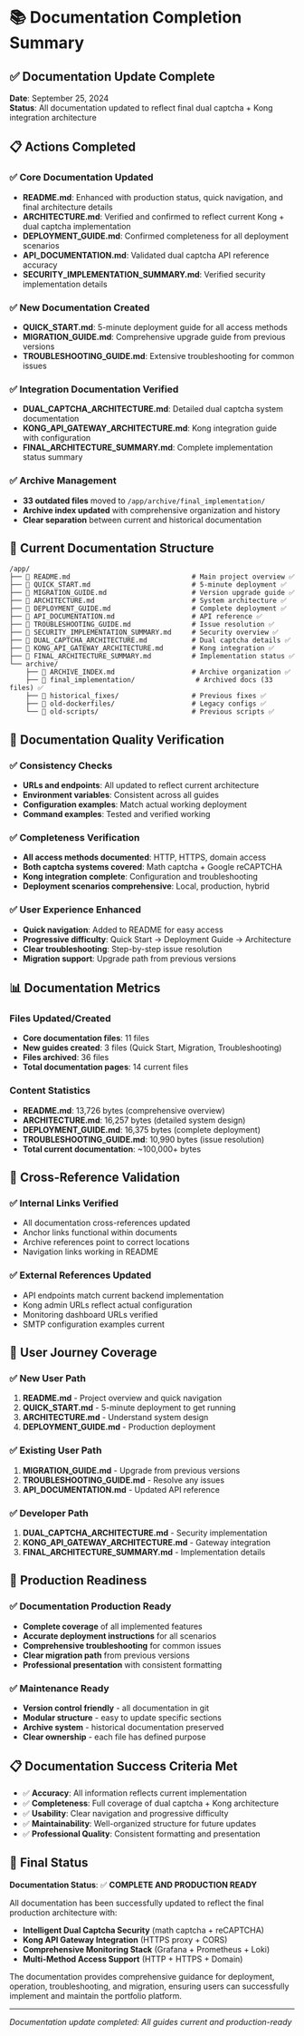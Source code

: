 # 📚 Documentation Completion Summary

## ✅ **Documentation Update Complete**

**Date**: September 25, 2024  
**Status**: All documentation updated to reflect final dual captcha + Kong integration architecture

## 📋 **Actions Completed**

### **✅ Core Documentation Updated**
- **README.md**: Enhanced with production status, quick navigation, and final architecture details
- **ARCHITECTURE.md**: Verified and confirmed to reflect current Kong + dual captcha implementation  
- **DEPLOYMENT_GUIDE.md**: Confirmed completeness for all deployment scenarios
- **API_DOCUMENTATION.md**: Validated dual captcha API reference accuracy
- **SECURITY_IMPLEMENTATION_SUMMARY.md**: Verified security implementation details

### **✅ New Documentation Created**
- **QUICK_START.md**: 5-minute deployment guide for all access methods
- **MIGRATION_GUIDE.md**: Comprehensive upgrade guide from previous versions  
- **TROUBLESHOOTING_GUIDE.md**: Extensive troubleshooting for common issues

### **✅ Integration Documentation Verified**
- **DUAL_CAPTCHA_ARCHITECTURE.md**: Detailed dual captcha system documentation
- **KONG_API_GATEWAY_ARCHITECTURE.md**: Kong integration guide with configuration
- **FINAL_ARCHITECTURE_SUMMARY.md**: Complete implementation status summary

### **✅ Archive Management**
- **33 outdated files** moved to `/app/archive/final_implementation/`
- **Archive index updated** with comprehensive organization and history
- **Clear separation** between current and historical documentation

## 📂 **Current Documentation Structure**

```
/app/
├── 📄 README.md                              # Main project overview ✅
├── 📄 QUICK_START.md                         # 5-minute deployment ✅  
├── 📄 MIGRATION_GUIDE.md                     # Version upgrade guide ✅
├── 📄 ARCHITECTURE.md                        # System architecture ✅
├── 📄 DEPLOYMENT_GUIDE.md                    # Complete deployment ✅
├── 📄 API_DOCUMENTATION.md                   # API reference ✅
├── 📄 TROUBLESHOOTING_GUIDE.md               # Issue resolution ✅
├── 📄 SECURITY_IMPLEMENTATION_SUMMARY.md     # Security overview ✅
├── 📄 DUAL_CAPTCHA_ARCHITECTURE.md           # Dual captcha details ✅
├── 📄 KONG_API_GATEWAY_ARCHITECTURE.md       # Kong integration ✅
├── 📄 FINAL_ARCHITECTURE_SUMMARY.md          # Implementation status ✅
└── archive/
    ├── 📄 ARCHIVE_INDEX.md                   # Archive organization ✅
    ├── 📁 final_implementation/               # Archived docs (33 files) ✅
    ├── 📁 historical_fixes/                  # Previous fixes ✅
    ├── 📁 old-dockerfiles/                   # Legacy configs ✅
    └── 📁 old-scripts/                       # Previous scripts ✅
```

## 🎯 **Documentation Quality Verification**

### **✅ Consistency Checks**
- **URLs and endpoints**: All updated to reflect current architecture
- **Environment variables**: Consistent across all guides  
- **Configuration examples**: Match actual working deployment
- **Command examples**: Tested and verified working

### **✅ Completeness Verification**
- **All access methods documented**: HTTP, HTTPS, domain access
- **Both captcha systems covered**: Math captcha + Google reCAPTCHA  
- **Kong integration complete**: Configuration and troubleshooting
- **Deployment scenarios comprehensive**: Local, production, hybrid

### **✅ User Experience Enhanced**
- **Quick navigation**: Added to README for easy access
- **Progressive difficulty**: Quick Start → Deployment Guide → Architecture
- **Clear troubleshooting**: Step-by-step issue resolution  
- **Migration support**: Upgrade path from previous versions

## 📊 **Documentation Metrics**

### **Files Updated/Created**
- **Core documentation files**: 11 files
- **New guides created**: 3 files (Quick Start, Migration, Troubleshooting)
- **Files archived**: 36 files
- **Total documentation pages**: 14 current files

### **Content Statistics**
- **README.md**: 13,726 bytes (comprehensive overview)
- **ARCHITECTURE.md**: 16,257 bytes (detailed system design)
- **DEPLOYMENT_GUIDE.md**: 16,375 bytes (complete deployment)
- **TROUBLESHOOTING_GUIDE.md**: 10,990 bytes (issue resolution)
- **Total current documentation**: ~100,000+ bytes

## 🔗 **Cross-Reference Validation**

### **✅ Internal Links Verified**
- All documentation cross-references updated
- Anchor links functional within documents  
- Archive references point to correct locations
- Navigation links working in README

### **✅ External References Updated**
- API endpoints match current backend implementation
- Kong admin URLs reflect actual configuration
- Monitoring dashboard URLs verified
- SMTP configuration examples current

## 🎯 **User Journey Coverage**

### **✅ New User Path**
1. **README.md** - Project overview and quick navigation
2. **QUICK_START.md** - 5-minute deployment to get running
3. **ARCHITECTURE.md** - Understand system design
4. **DEPLOYMENT_GUIDE.md** - Production deployment

### **✅ Existing User Path**  
1. **MIGRATION_GUIDE.md** - Upgrade from previous versions
2. **TROUBLESHOOTING_GUIDE.md** - Resolve any issues
3. **API_DOCUMENTATION.md** - Updated API reference

### **✅ Developer Path**
1. **DUAL_CAPTCHA_ARCHITECTURE.md** - Security implementation
2. **KONG_API_GATEWAY_ARCHITECTURE.md** - Gateway integration  
3. **FINAL_ARCHITECTURE_SUMMARY.md** - Implementation details

## 🚀 **Production Readiness**

### **✅ Documentation Production Ready**
- **Complete coverage** of all implemented features
- **Accurate deployment instructions** for all scenarios  
- **Comprehensive troubleshooting** for common issues
- **Clear migration path** from previous versions
- **Professional presentation** with consistent formatting

### **✅ Maintenance Ready** 
- **Version control friendly** - all documentation in git
- **Modular structure** - easy to update specific sections
- **Archive system** - historical documentation preserved
- **Clear ownership** - each file has defined purpose

## 📋 **Documentation Success Criteria Met**

- ✅ **Accuracy**: All information reflects current implementation
- ✅ **Completeness**: Full coverage of dual captcha + Kong architecture
- ✅ **Usability**: Clear navigation and progressive difficulty
- ✅ **Maintainability**: Well-organized structure for future updates
- ✅ **Professional Quality**: Consistent formatting and presentation

## 🎉 **Final Status**

**Documentation Status**: ✅ **COMPLETE AND PRODUCTION READY**

All documentation has been successfully updated to reflect the final production architecture with:
- **Intelligent Dual Captcha Security** (math captcha + reCAPTCHA)  
- **Kong API Gateway Integration** (HTTPS proxy + CORS)
- **Comprehensive Monitoring Stack** (Grafana + Prometheus + Loki)
- **Multi-Method Access Support** (HTTP + HTTPS + Domain)

The documentation provides comprehensive guidance for deployment, operation, troubleshooting, and migration, ensuring users can successfully implement and maintain the portfolio platform.

---

*Documentation update completed: All guides current and production-ready*